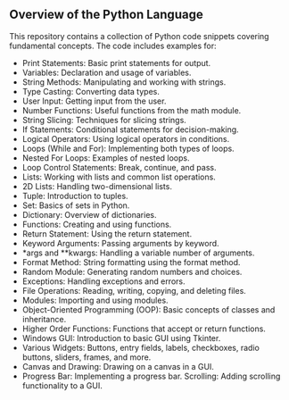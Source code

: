## Overview of the Python Language

This repository contains a collection of Python code snippets covering fundamental concepts. The code includes examples for:

- Print Statements: Basic print statements for output.
- Variables: Declaration and usage of variables.
- String Methods: Manipulating and working with strings.
- Type Casting: Converting data types.
- User Input: Getting input from the user.
- Number Functions: Useful functions from the math module.
- String Slicing: Techniques for slicing strings.
- If Statements: Conditional statements for decision-making.
- Logical Operators: Using logical operators in conditions.
- Loops (While and For): Implementing both types of loops.
- Nested For Loops: Examples of nested loops.
- Loop Control Statements: Break, continue, and pass.
- Lists: Working with lists and common list operations.
- 2D Lists: Handling two-dimensional lists.
- Tuple: Introduction to tuples.
- Set: Basics of sets in Python.
- Dictionary: Overview of dictionaries.
- Functions: Creating and using functions.
- Return Statement: Using the return statement.
- Keyword Arguments: Passing arguments by keyword.
- *args and **kwargs: Handling a variable number of arguments.
- Format Method: String formatting using the format method.
- Random Module: Generating random numbers and choices.
- Exceptions: Handling exceptions and errors.
- File Operations: Reading, writing, copying, and deleting files.
- Modules: Importing and using modules.
- Object-Oriented Programming (OOP): Basic concepts of classes and inheritance.
- Higher Order Functions: Functions that accept or return functions.
- Windows GUI: Introduction to basic GUI using Tkinter.
- Various Widgets: Buttons, entry fields, labels, checkboxes, radio buttons, sliders, frames, and more.
- Canvas and Drawing: Drawing on a canvas in a GUI.
- Progress Bar: Implementing a progress bar.
Scrolling: Adding scrolling functionality to a GUI.
